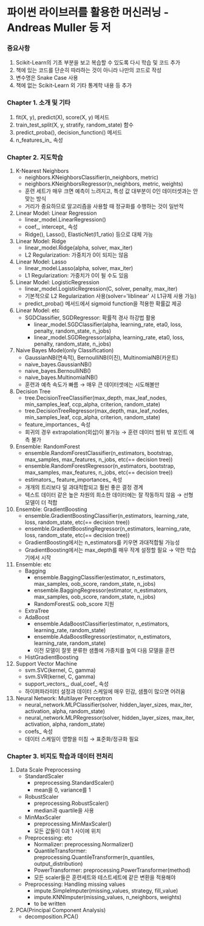 # 파이썬 라이브러를 활용한 머신러닝 - Andreas Muller 등 저
### 중요사항
1. Scikit-Learn의 기초 부분을 보고 복습할 수 있도록 다시 학습 및 코드 추가
2. 책에 있는 코드를 단순히 따라하는 것이 아니라 나만의 코드로 작성
3. 변수명은 Snake Case 사용
4. 책에 없는 Scikit-Learn 외 기타 통계학 내용 등 추가

### Chapter 1. 소개 및 기타
1. fit(X, y), predict(X), score(X, y) 메서드
2. train_test_split(X, y, stratify, random_state) 함수
3. predict_proba(), decision_function() 메서드
4. n_features_in_ 속성

### Chapter 2. 지도학습
1. K-Nearest Neighbors
    - neighbors.KNeighborsClassifier(n_neighbors, metric)
    - neighbors.KNeighborsRegressor(n_neighbors, metric, weights)
    - 훈련 세트가 매우 크면 예측이 느려지고, 특성 값 대부분이 0인 데이터셋과는 안 맞는 방식
    - 거리가 중요하므로 알고리즘을 사용할 때 정규화를 수행하는 것이 일반적
2. Linear Model: Linear Regression
    - linear_model.LinearRegression()
    - coef_, intercept_ 속성
    - Ridge(), Lasso(), ElasticNet(l1_ratio) 등으로 대체 가능
3. Linear Model: Ridge
    - linear_model.Ridge(alpha, solver, max_iter)
    - L2 Regularization: 가중치가 0이 되지는 않음
4. Linear Model: Lasso
    - linear_model.Lasso(alpha, solver, max_iter)
    - L1 Regularization: 가중치가 0이 될 수도 있음
5. Linear Model: LogisticRegression
    - linear_model.LogisticRegression(C, solver, penalty, max_iter)
    - 기본적으로 L2 Regularization 사용(solver='liblinear' 시 L1규제 사용 가능)
    - predict_proba() 메서드에서 sigmoid function을 적용한 확률값 제공
6. Linear Model: etc
    - SGDClassifier, SGDRegressor: 확률적 경사 하강법 활용
        - linear_model.SGDClassifier(alpha, learning_rate, eta0, loss, penalty, random_state, n_jobs)
        - linear_model.SGDRegressor(alpha, learning_rate, eta0, loss, penalty, random_state, n_jobs)
7. Naive Bayes Model(only Classification)
    - GaussianNB(연속적), BernoulliNB(이진), MultinomialNB(카운트)
    - naive_bayes.GaussianNB()
    - naive_bayes.BernoulliNB()
    - naive_bayes.MultinomialNB()
    - 훈련과 예측 속도가 빠름 → 매우 큰 데이터셋에는 시도해볼만
8. Decision Tree
    - tree.DecisionTreeClassifier(max_depth, max_leaf_nodes, min_samples_leaf, ccp_alpha, criterion, random_state)
    - tree.DecisionTreeRegressor(max_depth, max_leaf_nodes, min_samples_leaf, ccp_alpha, criterion, random_state)
    - feature_importances_ 속성
    - 회귀의 경우 extrapolation(외삽)이 불가능 → 훈련 데이터 범위 밖 포인트 예측 불가
9. Ensemble: RandomForest
    - ensemble.RandomForestClassifier(n_estimators, bootstrap, max_samples, max_features, n_jobs, etc(== decision tree))
    - ensemble.RandomForestRegressor(n_estimators, bootstrap, max_samples, max_features, n_jobs, etc(== decision tree))
    - estimators_, feature_importances_ 속성
    - 개개의 트리보다 덜 과대적합되고 훨씬 좋은 결정 경계
    - 텍스트 데이터 같은 높은 차원의 희소한 데이터에는 잘 작동하지 않음 → 선형 모델이 더 적합
10. Ensemble: GradientBoosting
    - ensemble.GradientBoostingClassifier(n_estimators, learning_rate, loss, random_state, etc(== decision tree))
    - ensemble.GradientBoostingRegressor(n_estimators, learning_rate, loss, random_state, etc(== decision tree))
    - GradientBoosting에서는 n_estimators를 키우면 과대적합될 가능성
    - GradientBoosting에서는 max_depth를 매우 작게 설정할 필요 → 약한 학습기에서 시작
11. Ensemble: etc
    - Bagging
        - ensemble.BaggingClassifier(estimator, n_estimators, max_samples, oob_score, random_state, n_jobs)
        - ensemble.BaggingRegressor(estimator, n_estimators, max_samples, oob_score, random_state, n_jobs)
        - RandomForest도 oob_score 지원
    - ExtraTree
    - AdaBoost
        - ensemble.AdaBoostClassifier(estimator, n_estimators, learning_rate, random_state)
        - ensemble.AdaBoostRegressor(estimator, n_estimators, learning_rate, random_state)
        - 이전 모델이 잘못 분류한 샘플에 가중치를 높여 다음 모델을 훈련
    - HistGradientBoosting
12. Support Vector Machine
    - svm.SVC(kernel, C, gamma)
    - svm.SVR(kernel, C, gamma)
    - support_vectors_, dual_coef_ 속성
    - 하이퍼파라미터 설정과 데이터 스케일에 매우 민감, 샘플이 많으면 어려움
13. Neural Network: Multilayer Perceptron
    - neural_network.MLPClassifier(solver, hidden_layer_sizes, max_iter, activation, alpha, random_state)
    - neural_network.MLPRegressor(solver, hidden_layer_sizes, max_iter, activation, alpha, random_state)
    - coefs_ 속성
    - 데이터 스케일이 영향을 미침 → 표준화/정규화 필요

### Chapter 3. 비지도 학습과 데이터 전처리
1. Data Scale Preprocessing
    - StandardScaler
        - preprocessing.StandardScaler()
        - mean을 0, variance를 1
    - RobustScaler
        - preprocessing.RobustScaler()
        - median과 quartile을 사용
    - MinMaxScaler
        - preprocessing.MinMaxScaler()
        - 모든 값들이 0과 1 사이에 위치
    - Preprocessing: etc
        - Normalizer: preprocessing.Normalizer()
        - QuantileTransformer: preprocessing.QuantileTransformer(n_quantiles, output_distribution)
        - PowerTransformer: preprocessing.PowerTransformer(method)
        - 모든 scaler들은 훈련세트와 테스트세트에 같은 변환을 적용해야
    - Preprocessing: Handling missing values
        - impute.SimpleImputer(missing_values, strategy, fill_value)
        - impute.KNNImputer(missing_values, n_neighbors, weights)
        - to be written
2. PCA(Principal Component Analysis)
    - decomposition.PCA()